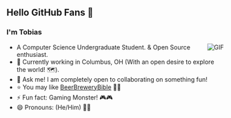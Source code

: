 ## Hello GitHub Fans 👋

### I'm Tobias
<img align="right" alt="GIF" src="https://gph.is/g/ap0YjGy" />

- A Computer Science Undergraduate Student. & Open Source enthusiast.
- 🌱 Currently working in Columbus, OH (With an open desire to explore the world! 🗺️).
- 💬 Ask me! I am completely open to collaborating on something fun! 
- ⭐ You may like [BeerBreweryBible](https://github.com/Tobias2023/beer-brewery-bible) 🍺🍺
- ⚡ Fun fact: Gaming Monster! 🎮🎮
- 😄 Pronouns: (He/Him) 🏳️‍⚧️

